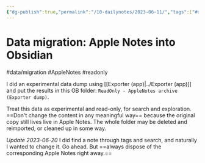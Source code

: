 ```yaml
---
{"dg-publish":true,"permalink":"/10-dailynotes/2023-06-11/","tags":["#data/migration","#AppleNotes","#readonly"],"noteIcon":"2"}
---
```


# Data migration: Apple Notes into Obsidian
#data/migration
#AppleNotes 
#readonly

I did an experimental data dump using [[Exporter (app)\|../Exporter (app)]] and put the results in this OB folder: `ReadOnly - AppleNotes archive (Exporter dump)`.

Treat this data as experimental and read-only, for search and exploration. ==Don't change the content in any meaningful way== because the original copy still lives live in Apple Notes. The whole folder may be deleted and reimported, or cleaned up in some way.

*Update 2023-06-20* I did find a note through tags and search, and naturally I wanted to change it. Go ahead. But ==always dispose of the corresponding Apple Notes right away.==